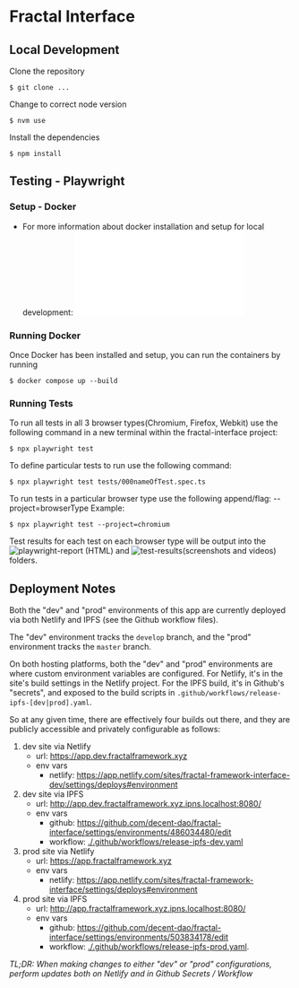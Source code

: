 # Fractal Interface

## Local Development

Clone the repository

```shell
$ git clone ...
```

Change to correct node version

```shell
$ nvm use
```

Install the dependencies

```shell
$ npm install
```

## Testing - Playwright

### Setup - Docker

- For more information about docker installation and setup for local development:
  ![Docker README](./docker/README.md)

### Running Docker

Once Docker has been installed and setup, you can run the containers by running

```shell
$ docker compose up --build
```

### Running Tests

To run all tests in all 3 browser types(Chromium, Firefox, Webkit) use the following command in a new terminal within the fractal-interface project:

```shell
$ npx playwright test
```

To define particular tests to run use the following command:

```shell
$ npx playwright test tests/000nameOfTest.spec.ts
```

To run tests in a particular browser type use the following append/flag:
--project=browserType
Example:

```shell
$ npx playwright test --project=chromium
```

Test results for each test on each browser type will be output into the ![playwright-report](./playwright-report/) (HTML) and ![test-results](./test-results/)(screenshots and videos) folders.

## Deployment Notes

Both the "dev" and "prod" environments of this app are currently deployed via both Netlify and IPFS (see the Github workflow files).

The "dev" environment tracks the `develop` branch, and the "prod" environment tracks the `master` branch.

On both hosting platforms, both the "dev" and "prod" environments are where custom environment variables are configured. For Netlify, it's in the site's build settings in the Netlify project. For the IPFS build, it's in Github's "secrets", and exposed to the build scripts in `.github/workflows/release-ipfs-[dev|prod].yaml`.

So at any given time, there are effectively four builds out there, and they are publicly accessible and privately configurable as follows:

1. dev site via Netlify
   - url: https://app.dev.fractalframework.xyz
   - env vars
     - netlify: https://app.netlify.com/sites/fractal-framework-interface-dev/settings/deploys#environment
1. dev site via IPFS
   - url: http://app.dev.fractalframework.xyz.ipns.localhost:8080/
   - env vars
     - github: https://github.com/decent-dao/fractal-interface/settings/environments/486034480/edit
     - workflow: [./.github/workflows/release-ipfs-dev.yaml](./.github/workflows/release-ipfs-dev.yaml)
1. prod site via Netlify
   - url: https://app.fractalframework.xyz
   - env vars
     - netlify: https://app.netlify.com/sites/fractal-framework-interface/settings/deploys#environment
1. prod site via IPFS
   - url: http://app.fractalframework.xyz.ipns.localhost:8080/
   - env vars
     - github: https://github.com/decent-dao/fractal-interface/settings/environments/503834178/edit
     - workflow: [./.github/workflows/release-ipfs-prod.yaml](./.github/workflows/release-ipfs-prod).

_TL;DR: When making changes to either "dev" or "prod" configurations, perform updates both on Netlify and in Github Secrets / Workflow_

